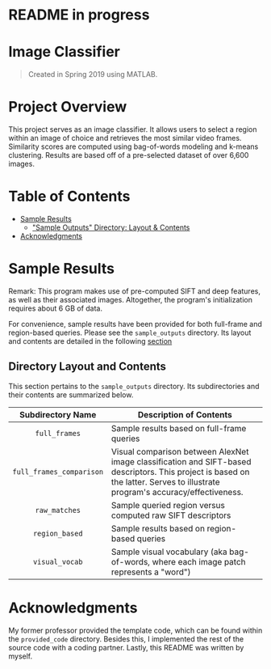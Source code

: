# README in progress

# Image Classifier
> Created in Spring 2019 using MATLAB.


# Project Overview
This project serves as an image classifier. It allows users to select a region within an image of choice and retrieves the most similar video frames. Similarity scores are computed using bag-of-words modeling and k-means clustering. Results are based off of a pre-selected dataset of over 6,600 images. 


# Table of Contents
* [Sample Results](https://github.com/jschhie/image-detector-prog/#sample-results)
  * ["Sample Outputs" Directory: Layout & Contents](https://github.com/jschhie/image-detector-prog/#directory-layout-and-contents)
* [Acknowledgments](https://github.com/jschhie/image-detector-prog/#acknowledgments)


# Sample Results
Remark: This program makes use of pre-computed SIFT and deep features, as well as their associated images. Altogether, the program's initialization requires about 6 GB of data.

For convenience, sample results have been provided for both full-frame and region-based queries. Please see the ```sample_outputs``` directory. Its layout and contents are detailed in the following [section](https://github.com/jschhie/image-detector-prog/#directory-layout-and-contents)

## Directory Layout and Contents
This section pertains to the ```sample_outputs``` directory. Its subdirectories and their contents are summarized below.

| Subdirectory Name | Description of Contents |
| :---: | ----- |
| ```full_frames``` | Sample results based on full-frame queries |
| ```full_frames_comparison``` | Visual comparison between AlexNet image classification and SIFT-based descriptors. This project is based on the latter. Serves to illustrate program's accuracy/effectiveness. |
| ```raw_matches``` | Sample queried region versus computed raw SIFT descriptors |  
| ```region_based``` | Sample results based on region-based queries |
| ```visual_vocab``` | Sample visual vocabulary (aka bag-of-words, where each image patch represents a "word") |


# Acknowledgments
My former professor provided the template code, which can be found within the ```provided_code``` directory. Besides this, I implemented the rest of the source code with a coding partner. Lastly, this README was written by myself.
